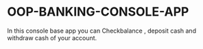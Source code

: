 # OOP-BANKING-CONSOLE-APP
In this console base app you can Checkbalance , deposit cash and withdraw cash of your account.
